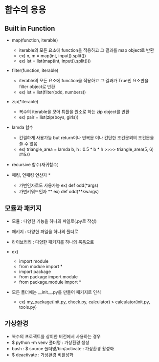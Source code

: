 # 함수의 응용
## Built in Function

- map(function, iterable)
  - iterable의 모든 요소에 function을 적용하고 그 결과를 map object로 반환
  - ex) n, m = map(int, input().split())
  - ex) lst = list(map(int, input().split()))
  
- filter(function, iterable)
  - iterable의 모든 요소에 function을 적용하고  그 결과가 True인 요소만을 filter object로 반환
  - ex) lst = list(filter(odd, numbers))
  
- zip(\*iterable)
  - 복수의 iterable을 모아 튜플을 원소로 하는 zip object를 반환
  - ex) pair = list(zip(boys, girls))
  
- lamda 함수
  - 간결하게 사용가능 but return이나 반복문 이나 간단한 조건문외의 조건문을 쓸 수 없음
  - ex) triangle_area = lamda b, h : 0.5 * b * h    >>>> triangle_area(5, 6) #15.0
 
- recursive 함수(재귀함수)

- 패킹, 언패킹 연산자 *
  - 가변인자로도 사용가능 ex) def odd(\*args)
  - 가변키워드인자 ** ex) def odd(\*\*kwargs)


## 모듈과 패키지

 - 모듈 : 다양한 기능을 하나의 파일로(.py로 작성)
 - 패키지 : 다양한 파일을 하나의 폴더로
 - 라이브러리 : 다양한 패키지를 하나의 묶음으로

 - ex)
   - import module
   - from module import *
   - import package
   - from package import module
   - from package.module import *

 - 모든 폴더에는 \_\_init\_\_.py를 만들어 패키지로 인식
   - ex) my_package(init.py, check.py, calculator)  > calculator(init.py, tools.py)

## 가상환경
- 복수의 프로젝트를 상이한 버전에서 사용하는 경우
- $ python -m venv 폴더명   : 가상환경 생성
- bash : $ source 폴더명/bin/activate    : 가상환경 활성화
- $ deactivate   : 가상환경 비활성화
